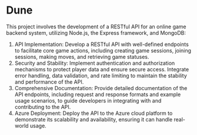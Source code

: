 # Dune
This project involves the development of a RESTful API for an online game backend system, utilizing Node.js, the Express framework, and MongoDB:
1.	API Implementation: Develop a RESTful API with well-defined endpoints to facilitate core game actions, including creating game sessions, joining sessions, making moves, and retrieving game statuses.
2.	Security and Stability: Implement authentication and authorization mechanisms to protect player data and ensure secure access. Integrate error handling, data validation, and rate limiting to maintain the stability and performance of the API.
3.	Comprehensive Documentation: Provide detailed documentation of the API endpoints, including request and response formats and example usage scenarios, to guide developers in integrating with and contributing to the API.
4.	Azure Deployment: Deploy the API to the Azure cloud platform to demonstrate its scalability and availability, ensuring it can handle real-world usage.
